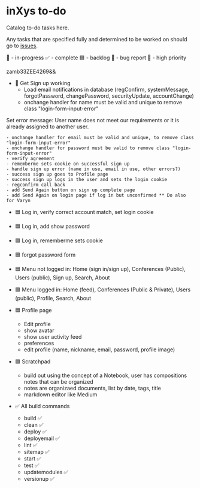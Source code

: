 # inXys to-do

Catalog to-do tasks here.

Any tasks that are specified fully and determined to be worked on should go to [issues](https://github.com/VarynInc/inxys/issues).

🏓 - in-progress
✅ - complete
🟦 - backlog
🐛 - bug report
🔴 - high priority

zamb33ZEE4269&&

- 🏓 Get Sign up working
    - Load email notifications in database (regConfirm, systemMessage, forgotPassword, changePassword, securityUpdate, accountChange)
    - onchange handler for name must be valid and unique to remove class "login-form-input-error"

Set error message:
User name does not meet our requirements or it is already assigned to another user.

    - onchange handler for email must be valid and unique, to remove class "login-form-input-error"
    - onchange handler for password must be valid to remove class "login-form-input-error"
    - verify agreement
    - rememberme sets cookie on successful sign up
    - handle sign up error (name in use, email in use, other errors?)
    - success sign up goes to Profile page
    - success sign up logs in the user and sets the login cookie
    - regconfirm call back
    - add Send Again button on sign up complete page
    - add Send Again on login page if log in but unconfirmed ** Do also for Varyn
- 🟦 Log in, verify correct account match, set login cookie
- 🟦 Log in, add show password
- 🟦 Log in, rememberme sets cookie
- 🟦 forgot password form

- 🟦 Menu not logged in: Home (sign in/sign up), Conferences (Public), Users (public), Sign up, Search, About
- 🟦 Menu logged in: Home (feed), Conferences (Public & Private), Users (public), Profile, Search, About
- 🟦 Profile page
    - Edit profile
    - show avatar
    - show user activity feed
    - preferences
    - edit profile (name, nickname, email, password, profile image)
- 🟦 Scratchpad
    - build out using the concept of a Notebook, user has compositions notes that can be organized
    - notes are organizaed documents, list by date, tags, title
    - markdown editor like Medium
- ✅ All build commands
  - build ✅
  - clean ✅
  - deploy ✅
  - deployemail ✅
  - lint ✅
  - sitemap ✅
  - start ✅
  - test ✅
  - updatemodules ✅
  - versionup ✅
